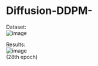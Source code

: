 # Diffusion-DDPM-  

Dataset:  
![image](https://github.com/user-attachments/assets/25e461f9-af54-48c2-b4e0-6dbfe07d3740)  

Results:  
![image](https://github.com/user-attachments/assets/ad8ae1d8-b661-4a1e-9506-7d814943ba50)  
(28th epoch)  


